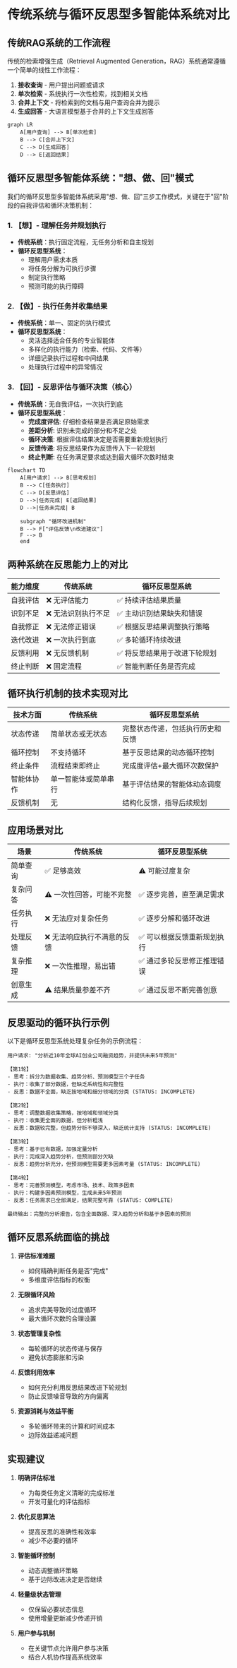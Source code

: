# 传统系统与循环反思型多智能体系统对比

## 传统RAG系统的工作流程

传统的检索增强生成（Retrieval Augmented Generation，RAG）系统通常遵循一个简单的线性工作流程：

1. **接收查询** - 用户提出问题或请求
2. **单次检索** - 系统执行一次性检索，找到相关文档
3. **合并上下文** - 将检索到的文档与用户查询合并为提示
4. **生成回答** - 大语言模型基于合并的上下文生成回答

```mermaid
graph LR
    A[用户查询] --> B[单次检索]
    B --> C[合并上下文]
    C --> D[生成回答]
    D --> E[返回结果]
```

## 循环反思型多智能体系统："想、做、回"模式

我们的循环反思型多智能体系统采用"想、做、回"三步工作模式，关键在于"回"阶段的自我评估和循环决策机制：

### 1. 【想】- 理解任务并规划执行

* **传统系统**：执行固定流程，无任务分析和自主规划
* **循环反思型系统**：
  * 理解用户需求本质
  * 将任务分解为可执行步骤
  * 制定执行策略
  * 预测可能的执行障碍

### 2. 【做】- 执行任务并收集结果

* **传统系统**：单一、固定的执行模式
* **循环反思型系统**：
  * 灵活选择适合任务的专业智能体
  * 多样化的执行能力（检索、代码、文件等）
  * 详细记录执行过程和中间结果
  * 处理执行过程中的异常情况

### 3. 【回】- 反思评估与循环决策（核心）

* **传统系统**：无自我评估，一次执行到底
* **循环反思型系统**：
  * **完成度评估**: 仔细检查结果是否满足原始需求
  * **差距分析**: 识别未完成的部分和不足之处
  * **循环决策**: 根据评估结果决定是否需要重新规划执行
  * **反馈传递**: 将反思结果作为反馈传入下一轮规划
  * **终止判断**: 在任务满足要求或达到最大循环次数时结束

```mermaid
flowchart TD
    A[用户请求] --> B[思考规划]
    B --> C[任务执行]
    C --> D[反思评估]
    D -->|任务完成| E[返回结果]
    D -->|任务未完成| B
    
    subgraph "循环改进机制"
    B --> F["评估反馈\n改进建议"]
    F --> B
    end
```

## 两种系统在反思能力上的对比

| 能力维度 | 传统系统 | 循环反思型系统 |
|---------|--------|--------------|
| 自我评估 | ❌ 无评估能力 | ✅ 持续评估结果质量 |
| 识别不足 | ❌ 无法识别执行不足 | ✅ 主动识别结果缺失和错误 |
| 自我修正 | ❌ 无法修正错误 | ✅ 根据反思结果调整执行策略 |
| 迭代改进 | ❌ 一次执行到底 | ✅ 多轮循环持续改进 |
| 反馈利用 | ❌ 无反馈机制 | ✅ 将反思结果用于改进下轮规划 |
| 终止判断 | ❌ 固定流程 | ✅ 智能判断任务是否完成 |

## 循环执行机制的技术实现对比

| 技术方面 | 传统系统 | 循环反思型系统 |
|---------|--------|--------------|
| 状态传递 | 简单状态或无状态 | 完整状态传递，包括执行历史和反馈 |
| 循环控制 | 不支持循环 | 基于反思结果的动态循环控制 |
| 终止条件 | 流程结束即终止 | 完成度评估+最大循环次数保护 |
| 智能体协作 | 单一智能体或简单串行 | 基于评估结果的智能体动态调度 |
| 反馈机制 | 无 | 结构化反馈，指导后续规划 |

## 应用场景对比

| 场景 | 传统系统 | 循环反思型系统 |
|------|--------|--------------|
| 简单查询 | ✅ 足够高效 | ⚠️ 可能过度复杂 |
| 复杂问答 | ⚠️ 一次性回答，可能不完整 | ✅ 逐步完善，直至满足需求 |
| 任务执行 | ❌ 无法应对复杂任务 | ✅ 逐步分解和循环改进 |
| 处理反馈 | ❌ 无法响应执行不满意的反馈 | ✅ 可以根据反馈重新规划执行 |
| 复杂推理 | ❌ 一次性推理，易出错 | ✅ 通过多轮反思修正推理错误 |
| 创意生成 | ⚠️ 结果质量参差不齐 | ✅ 通过反思不断完善创意 |

## 反思驱动的循环执行示例

以下是循环反思型系统处理复杂任务的示例流程：

```
用户请求: "分析近10年全球AI创业公司融资趋势，并提供未来5年预测"

【第1轮】
- 思考：拆分为数据收集、趋势分析、预测模型三个子任务
- 执行：收集了部分数据，但缺乏系统性和完整性
- 反思：数据不全面，缺乏按地域和细分领域的分类 (STATUS: INCOMPLETE)

【第2轮】
- 思考：调整数据收集策略，按地域和领域分类
- 执行：收集更全面的数据，但分析粗浅
- 反思：数据较完整，但趋势分析不够深入，缺乏统计支持 (STATUS: INCOMPLETE)

【第3轮】
- 思考：基于已有数据，加强定量分析
- 执行：完成深入趋势分析，但预测部分欠缺
- 反思：趋势分析充分，但预测模型需要更多因素考量 (STATUS: INCOMPLETE)

【第4轮】
- 思考：完善预测模型，考虑市场、技术、政策多因素
- 执行：构建多因素预测模型，生成未来5年预测
- 反思：任务需求已全部满足，结果完整可靠 (STATUS: COMPLETE)

最终输出：完整的分析报告，包含全面数据、深入趋势分析和基于多因素的预测
```

## 循环反思系统面临的挑战

1. **评估标准难题**
   - 如何精确判断任务是否"完成"
   - 多维度评估指标的权衡

2. **无限循环风险**
   - 追求完美导致的过度循环
   - 最大循环次数的合理设置

3. **状态管理复杂性**
   - 每轮循环的状态传递与保存
   - 避免状态膨胀和污染

4. **反馈利用效率**
   - 如何充分利用反思结果改进下轮规划
   - 防止反馈噪音导致的方向偏离

5. **资源消耗与效益平衡**
   - 多轮循环带来的计算和时间成本
   - 边际效益递减问题

## 实现建议

1. **明确评估标准**
   - 为每类任务定义清晰的完成标准
   - 开发可量化的评估指标

2. **优化反思算法**
   - 提高反思的准确性和效率
   - 减少不必要的循环

3. **智能循环控制**
   - 动态调整循环策略
   - 基于边际改进决定是否继续

4. **轻量级状态管理**
   - 仅保留必要状态信息
   - 使用增量更新减少传递开销

5. **用户参与机制**
   - 在关键节点允许用户参与决策
   - 结合人机协作提高系统效率 